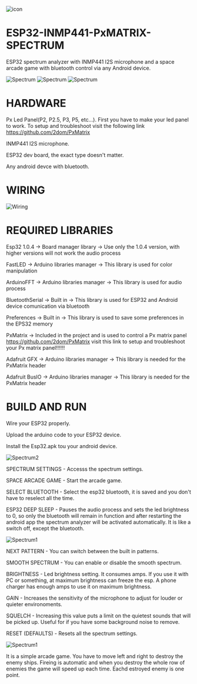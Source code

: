 ![icon](https://user-images.githubusercontent.com/61933721/123552174-983dc180-d77d-11eb-9d72-8daecaa46584.png)

# ESP32-INMP441-PxMATRIX-SPECTRUM
ESP32 spectrum analyzer with INMP441 I2S microphone and a space arcade game with bluetooth control via any Android device.

![Spectrum](https://raw.githubusercontent.com/jozsefcsiza/Esp32-PxMatrix-Spectrum/main/Spectrum1.gif)
![Spectrum](https://raw.githubusercontent.com/jozsefcsiza/Esp32-PxMatrix-Spectrum/main/Spectrum2.gif)
![Spectrum](https://raw.githubusercontent.com/jozsefcsiza/Esp32-PxMatrix-Spectrum/main/Game.gif)

# HARDWARE
Px Led Panel(P2, P2.5, P3, P5, etc...).
First you have to make your led panel to work. To setup and troubleshoot visit the following link https://github.com/2dom/PxMatrix

INMP441 I2S microphone.

ESP32 dev board, the exact type doesn't matter.

Any android devce with bluetooth.

# WIRING

![Wiring](https://user-images.githubusercontent.com/61933721/142764859-445b5130-671d-430f-9cb5-2aa01c29e51b.png)

# REQUIRED LIBRARIES
Esp32 1.0.4 -> Board manager library -> Use only the 1.0.4 version, with higher versions will not work the audio process

FastLED -> Arduino libraries manager -> This library is used for color manipulation

ArduinoFFT -> Arduino libraries manager -> This library is used for audio process

BluetoothSerial -> Built in -> This library is used for ESP32 and Android device comunication via bluetooth

Preferences -> Built in -> This library is used to save some preferences in the EPS32 memory

PxMatrix -> Included in the project and is used to control a Px matrix panel	https://github.com/2dom/PxMatrix visit this link to setup and troubleshoot your Px matrix panel!!!!!!

Adafruit GFX -> Arduino libraries manager -> This library is needed for the PxMatrix header

Adafruit BusIO -> Arduino libraries manager -> This library is needed for the PxMatrix header
  
# BUILD AND RUN
Wire your ESP32 properly.

Upload the arduino code to your ESP32 device.

Install the Esp32.apk tou your android device.

![Spectrum2](https://raw.githubusercontent.com/jozsefcsiza/Esp32-PxMatrix-Spectrum/main/MainMenu.png)

SPECTRUM SETTINGS - Accesss the spectrum settings.

SPACE ARCADE GAME - Start the arcade game.

SELECT BLUETOOTH - Select the esp32 bluetooth, it is saved and you don't have to reselect all the time.

ESP32 DEEP SLEEP - Pauses the audio process and sets the led brightness to 0, so only the bluetooth will remain in function and after restarting the android app the spectrum analyzer will be activated automatically. It is like a switch off, except the bluetooth.

![Spectrum1](https://raw.githubusercontent.com/jozsefcsiza/Esp32-PxMatrix-Spectrum/main/SpectrumSettings.png)

NEXT PATTERN - You can switch between the built in patterns.

SMOOTH SPECTRUM - You can enable or disable the smooth spectrum.

BRIGHTNESS - Led brightness setting. It consumes amps. If you use it with PC or something, at maximum brightness can freeze the esp. A phone charger has enough amps to use it on maximum brightness.

GAIN - Increases the sensitivity of the microphone to adjust for louder or quieter environoments.

SQUELCH - Increasing this value puts a limit on the quietest sounds that will be picked up. Useful for if you have some background noise to remove.

RESET (DEFAULTS) - Resets all the spectrum settings.

![Spectrum1](https://raw.githubusercontent.com/jozsefcsiza/Esp32-PxMatrix-Spectrum/main/Game.png)

It is a simple arcade game. You have to move left and right to destroy the enemy ships. Fireing is automatic and when you destroy the whole row of enemies the game will speed up each time. Eachd estroyed enemy is one point.
